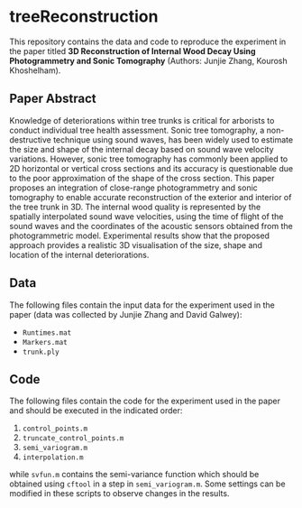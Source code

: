 # treeReconstruction
This repository contains the data and code to reproduce the experiment in the paper titled **3D Reconstruction of Internal Wood Decay Using Photogrammetry and Sonic Tomography** (Authors: Junjie Zhang, Kourosh Khoshelham).

## Paper Abstract
Knowledge of deteriorations within tree trunks is critical for arborists to conduct individual tree health assessment. Sonic tree tomography, a non-destructive technique using sound waves, has been widely used to estimate the size and shape of the internal decay based on sound wave velocity variations. However, sonic tree tomography has commonly been applied to 2D horizontal or vertical cross sections and its accuracy is questionable due to the poor approximation of the shape of the cross section. This paper proposes an integration of close-range photogrammetry and sonic tomography to enable accurate reconstruction of the exterior and interior of the tree trunk in 3D. The internal wood quality is represented by the spatially interpolated sound wave velocities, using the time of flight of the sound waves and the coordinates of the acoustic sensors obtained from the photogrammetric model. Experimental results show that the proposed approach provides a realistic 3D visualisation of the size, shape and location of the internal deteriorations.

## Data
The following files contain the input data for the experiment used in the paper (data was collected by Junjie Zhang and David Galwey):
- `Runtimes.mat`
- `Markers.mat`
- `trunk.ply`

## Code
The following files contain the code for the experiment used in the paper and should be executed in the indicated order:
1. `control_points.m`
2. `truncate_control_points.m`
3. `semi_variogram.m`
4. `interpolation.m`

while `svfun.m` contains the semi-variance function which should be obtained using `cftool` in a step in `semi_variogram.m`. Some settings can be modified in these scripts to observe changes in the results.
